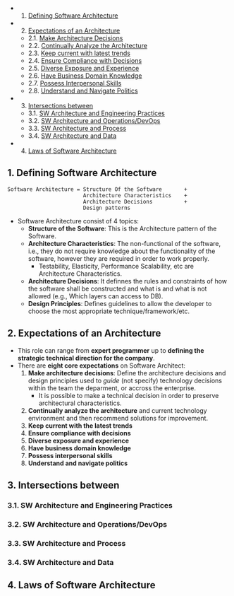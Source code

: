 <!-- vscode-markdown-toc -->
* 1. [Defining Software Architecture](#DefiningSoftwareArchitecture)
* 2. [Expectations of an Architecture](#ExpectationsofanArchitecture)
	* 2.1. [Make Architecture Decisions](#MakeArchitectureDecisions)
	* 2.2. [Continually Analyze the Architecture](#ContinuallyAnalyzetheArchitecture)
	* 2.3. [Keep current with latest trends](#Keepcurrentwithlatesttrends)
	* 2.4. [Ensure Compliance with Decisions](#EnsureCompliancewithDecisions)
	* 2.5. [Diverse Exposure and Experience](#DiverseExposureandExperience)
	* 2.6. [Have Business Domain Knowledge](#HaveBusinessDomainKnowledge)
	* 2.7. [Possess Interpersonal Skills](#PossessInterpersonalSkills)
	* 2.8. [Understand and Navigate Politics](#UnderstandandNavigatePolitics)
* 3. [Intersections between](#Intersectionsbetween)
	* 3.1. [SW Architecture and Engineering Practices](#SWArchitectureandEngineeringPractices)
	* 3.2. [SW Architecture and Operations/DevOps](#SWArchitectureandOperationsDevOps)
	* 3.3. [SW Architecture and Process](#SWArchitectureandProcess)
	* 3.4. [SW Architecture and Data](#SWArchitectureandData)
* 4. [Laws of Software Architecture](#LawsofSoftwareArchitecture)

<!-- vscode-markdown-toc-config
	numbering=true
	autoSave=true
	/vscode-markdown-toc-config -->
<!-- /vscode-markdown-toc -->
##  1. <a name='DefiningSoftwareArchitecture'></a>Defining Software Architecture

 
``` console
Software Architecture = Structure Of the Software       + 
                        Architecture Characteristics    + 
                        Architecture Decisions          + 
                        Design patterns
```
- Software Architecture consist of 4 topics:
  - **Structure of the Software**: This is the Architecture pattern of the Software.
  - **Architecture Characteristics**: The non-functional of the software, i.e., they do not require knowledge about the functionality of the software, however they are required in order to work properly. 
    - Testability, Elasticity, Performance Scalability, etc are Architecture Characteristics.
  - **Architecture Decisions**: It definnes the rules and constraints of how the software shall be constructed and what is and what is not allowed (e.g., Which layers can access to DB).
  - **Design Principles**: Defines guidelines to allow the developer to choose the most appropriate technique/framework/etc.

##  2. <a name='ExpectationsofanArchitecture'></a>Expectations of an Architecture

- This role can range from **expert programmer** up to **defining the strategic technical direction for the company**.
- There are **eight core expectations** on Software Architect:
  1.  **Make architecture decisions**: Define the architecture decisions and design principles used to *guide* (not specify) technology decisions within the team the deparment, or accross the enterprise.
      -  It is possible to make a technical decision in order to preserve architectural characteristics.
  2.  **Continually analyze the architecture** and current technology environment and then recommend solutions for improvement.
  3.  **Keep current with the latest trends**
  4.  **Ensure compliance with decisions**
  5.  **Diverse exposure and experience**
  6.  **Have business domain knowledge**
  7.  **Possess interpersonal skills**
  8.  **Understand and navigate politics**


##  3. <a name='Intersectionsbetween'></a>Intersections between

###  3.1. <a name='SWArchitectureandEngineeringPractices'></a>SW Architecture and Engineering Practices

###  3.2. <a name='SWArchitectureandOperationsDevOps'></a>SW Architecture and Operations/DevOps

###  3.3. <a name='SWArchitectureandProcess'></a>SW Architecture and Process

###  3.4. <a name='SWArchitectureandData'></a>SW Architecture and Data

##  4. <a name='LawsofSoftwareArchitecture'></a>Laws of Software Architecture